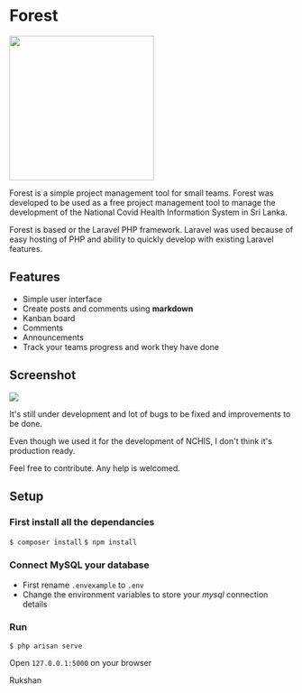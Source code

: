 # Forest

<img src="https://imgur.com/2uXFVSJ.png" height="256" />

Forest is a simple project management tool for small teams. Forest was developed to be used as a free project management tool to manage the development of the National Covid Health Information System in Sri Lanka.

Forest is based or the Laravel PHP framework. Laravel was used because of easy hosting of PHP and ability to quickly develop with existing Laravel features.

## Features
* Simple user interface
* Create posts and comments using **markdown** 
* Kanban board
* Comments
* Announcements
* Track your teams progress and work they have done

## Screenshot

<img src="https://i.imgur.com/PXgYapg.png" />

It's still under development and lot of bugs to be fixed and improvements to be done.

Even though we used it for the development of NCHIS, I don't think it's production ready.

Feel free to contribute. Any help is welcomed. 

## Setup

### First install all the dependancies 
`$ composer install`
`$ npm install`

### Connect MySQL your database
* First rename `.envexample` to `.env`
* Change the environment variables to store your *mysql* connection details

### Run
`$ php arisan serve`

Open `127.0.0.1:5000` on your browser


Rukshan
